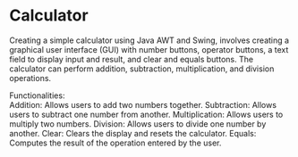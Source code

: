 # Calculator

Creating a simple calculator using Java AWT and Swing, involves creating a graphical user interface (GUI) with number buttons, operator buttons, a text field to display input and result, and clear and equals buttons.
The calculator can perform addition, subtraction, multiplication, and division operations.

Functionalities:<br>
Addition: Allows users to add two numbers together.
Subtraction: Allows users to subtract one number from another.
Multiplication: Allows users to multiply two numbers.
Division: Allows users to divide one number by another.
Clear: Clears the display and resets the calculator.
Equals: Computes the result of the operation entered by the user.

